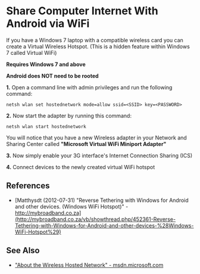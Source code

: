 Share Computer Internet With Android via WiFi
====================================================================================

If you have a Windows 7 laptop with a compatible wireless card you can create a Virtual Wireless Hotspot.
(This is a hidden feature within Windows 7 called Virtual WiFi)

**Requires Windows 7 and above**

**Android does NOT need to be rooted**

**1.** Open a command line with admin privileges and run the following command:
```
netsh wlan set hostednetwork mode=allow ssid=<SSID> key=<PASSWORD>
```

**2.** Now start the adapter by running this command:
```
netsh wlan start hostednetwork
```

You will notice that you have a new Wireless adapter in your 
Network and Sharing Center called **"Microsoft Virtual WiFi Miniport Adapter"**

**3.** Now simply enable your 3G interface's Internet Connection Sharing (ICS)

**4.** Connect devices to the newly created virtual WiFi hotspot

## References
- [Matthysdt (2012-07-31) "Reverse Tethering with Windows for Android and other devices. (Windows WiFi Hotspot)" - http://mybroadband.co.za](http://mybroadband.co.za/vb/showthread.php/452361-Reverse-Tethering-with-Windows-for-Android-and-other-devices-%28Windows-WiFi-Hotspot%29)

## See Also
- ["About the Wireless Hosted Network" - msdn.microsoft.com](https://msdn.microsoft.com/en-us/library/dd815243%28VS.85%29.aspx)

